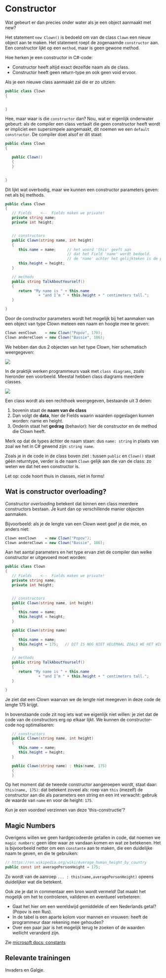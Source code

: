 # Constructor

Wat gebeurt er dan precies onder water als je een object aanmaakt met new?

Het statement `new Clown()` is bedoeld om van de class `Clown` een nieuw object aan te maken. Het statement roept de zogenaamde `constructor` aan. Een constructor lijkt op een `method`,  maar is geen gewone method.  

Hoe herken je een constructor in C#-code:
+ Constructor heeft altijd exact dezelfde naam als de class.
+ Constructor heeft geen return-type  en ook geen void ervoor.

Als je een nieuwe class aanmaakt zal die er zo uitzien: 

```cs
public class Clown
{

	
}
```

Hee, maar waar is die `constructor` dan? Nou, wat er eigenlijk onderwater gebeurt: als de compiler een class vertaalt die geen constructor heeft wordt er impliciet een supersimpele aangemaakt, dit noemen we een `default constructor`. De compiler doet alsof er dit staat: 

```cs
public class Clown
{

   public Clown()
   {
   }

	
}
```

Dit lijkt wat overbodig, maar we kunnen een constructor parameters geven: net als bij methods. 


```cs
public class Clown
{
   // Fields    <--  Fields maken we private!
   private string name;
   private int height;


   // constructors
   public Clown(string name, int height)
   {
      this.name = name;     // het woord 'this' geeft aan 
                            // dat het Field 'name' wordt bedoeld.  
                            // de 'name' achter het gelijkteken is de parameter. 
      this.height = height; 
   }

   // methods 
   public string TalkAboutYourself()  
   { 
      return "My name is " + this.name
               + "and I’m " + this.height + " centimeters tall.";
   }

}
```


Door de constructor parameters wordt het mogelijk bij het aanmaken van een object van type Clown meteen een naam en hoogte mee te geven: 

```cs
Clown eenClown    = new Clown("Popov", 170);  
Clown andereCloen = new Clown("Bassie", 186);
```


We hebben dan dus 2 objecten van het type Clown, hier schematisch weergegeven: 

![](ctor-clown-objects%201.png)


In de praktijk werken programmeurs vaak met `class diagrams`, zoals hieronder een voorbeeld. Meestal hebben class diagrams meerdere classes. 


![](ctor-class-Clown%201.png)


Een class wordt als een rechthoek weergegeven, bestaande uit 3 delen: 
1. bovenin staat de **naam van de class**
2. Dan volgt de **data**, hier de Fields waarin waarden opgeslagen kunnen worden: name en height. 
3. Onderin staat het **gedrag** (behavior): hier de constructor en de method die Clown heeft. 

Merk op dat de types áchter de naam staan: dus `name: string`  in plaats van zoal we het in C# gewend zijn: `string name`. 


Zoals je in de code in de class boven ziet : tussen `public` en `Clown()` staat géén returntype, verder is de naam `Clown` gelijk aan die van de class: zo weten we dat het een constructor is. 



Let op: code hoort thuis in classes, niet in forms!


## Wat is constructor overloading?

*Constructor overloading* betekent dat binnen een class meerdere  constructors bestaan. 
Je kunt dan op verschillende manier objecten aanmaken. 

Bijvoorbeeld: als je de lengte van een Clown weet geef je die mee, en anders niet: 

```cs
Clown eenClown    = new Clown("Popov");  
Clown andereClown = new Clown("Bassie", 186);
```

Aan het aantal parameters en het type ervan ziet de compiler dan welke constructor er uitgevoerd moet worden: 


```cs
public class Clown
{
   // Fields    <--  Fields maken we private!
   private string name;
   private int height;


   // constructors 
   public Clown(string name, int height)
   {
      this.name = name;    
      this.height = height; 
   }

   public Clown(string name)
   {
      this.name = name;    
      this.height = 175;   // DIT IS NOG NIET HELEMAAL ZOALS WE HET WILLEN !! Lees verder!! 
   }

   // methods 
   public string TalkAboutYourself()
   {
      return "My name is " + this.name
               + "and I’m " + this.height + " centimeters tall.";
   }

}
```

Je ziet dat een Clown waarvan we de lengte niet meegeven in deze code de lengte 175 krijgt. 

In bovenstaande code zit nog iets wat we eigenlijk niet willen: je ziet dat de code van de constructors erg op elkaar lijkt. We kunnen de constructor-code nog optimaliseren: 

```cs
   // constructors 
   public Clown(string name, int height)
   {
      this.name = name;    
      this.height = height; 
   }

   public Clown(string name) : this(name, 175)
   {
   }
```

Op het moment dat de tweede constructor aangeroepen wordt, staat daar: `this(name, 175)`: dat betekent zoveel als: roep van `this` (mezelf) de constructor aan die als parameters een string en een int verwacht: gebruik de waarde van `name`  en voor de height: `175`. 

Kun je een voordeel verzinnen van deze 'this-constructie'? 

## Magic Numbers
Overigens willen we geen hardgecodeerde getallen in code, dat noemen we `magic numbers`: geen idee waar ze vandaan komen en wat ze betekenen. Het is bijvoorbeeld netter om een `constante` aan te maken, die een duidelijke naam te geven, en die te gebruiken: 

```cs
// https://en.wikipedia.org/wiki/Average_human_height_by_country
public const int averagePersonHeight = 175;
```

Zo wordt van de aanroep  `... : this(name,averagePersonHeight)` opeens duidelijker wat die betekent. 

Ook zie je dat in commentaar een bron wordt vermeld! Dat maakt het mogelijk om het te controleren, valideren en eventueel verbeteren: 
+ Gaat het hier om een wereldwijd gemiddelde of een Nederlands getal? (Popov is een Rus). 
+ In de tabel is een aparte kolom voor mannen en vrouwen: heeft de programmeur daar rekening mee gehouden? 
+ Over een paar jaar is het mogelijk terug te zoeken of de waarden wellicht veranderd zijn. 

Zie [microsoft docs: constants](https://docs.microsoft.com/en-us/dotnet/csharp/programming-guide/classes-and-structs/constants)

## Relevante trainingen
Invaders en Galgje.

